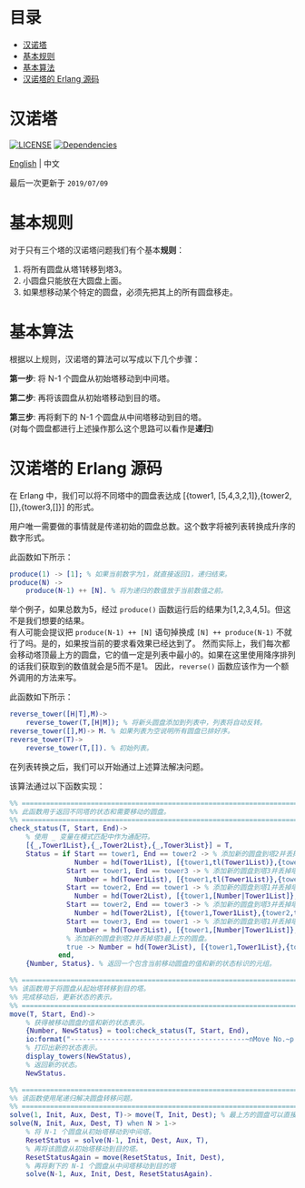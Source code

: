 目录
=================
   * [汉诺塔](#汉诺塔)
   * [基本规则](#基本规则)
   * [基本算法](#基本算法)
   * [汉诺塔的 Erlang 源码](#汉诺塔的-Erlang-源码)

# 汉诺塔
[![LICENSE](https://img.shields.io/cocoapods/l/AFNetworking.svg)](https://github.com/Hephaest/Hanoi/blob/master/LICENSE)
[![Dependencies](https://img.shields.io/badge/Dependencies-up%20to%20date-green.svg)](https://github.com/Hephaest/Hanoi/tree/master/src)

[English](README.md) | 中文

最后一次更新于 `2019/07/09`

# 基本规则
对于只有三个塔的汉诺塔问题我们有个基本**规则**：
1. 将所有圆盘从塔1转移到塔3。
2. 小圆盘只能放在大圆盘上面。
3. 如果想移动某个特定的圆盘，必须先把其上的所有圆盘移走。

# 基本算法
根据以上规则，汉诺塔的算法可以写成以下几个步骤：

**第一步**: 将 N-1 个圆盘从初始塔移动到中间塔。

**第二步**: 再将该圆盘从初始塔移动到目的塔。

**第三步**: 再将剩下的 N-1 个圆盘从中间塔移动到目的塔。<br>
(对每个圆盘都进行上述操作那么这个思路可以看作是**递归**)

# 汉诺塔的 Erlang 源码
在 Erlang 中，我们可以将不同塔中的圆盘表达成 [{tower1, [5,4,3,2,1]},{tower2,[]},{tower3,[]}] 的形式。

用户唯一需要做的事情就是传递初始的圆盘总数。这个数字将被列表转换成升序的数字形式。

此函数如下所示：
```Erlang
produce(1) -> [1]; % 如果当前数字为1，就直接返回1，递归结束。
produce(N) ->
    produce(N-1) ++ [N]. % 将为递归的数值放于当前数值之前。
```
举个例子，如果总数为5，经过 `produce()` 函数运行后的结果为[1,2,3,4,5]。但这不是我们想要的结果。<br>
有人可能会提议把 `produce(N-1) ++ [N]` 语句掉换成 `[N] ++ produce(N-1)` 不就行了吗。是的，如果按当前的要求看效果已经达到了。
然而实际上，我们每次都会移动塔顶最上方的圆盘，它的值一定是列表中最小的。如果在这里使用降序排列的话我们获取到的数值就会是5而不是1。
因此，`reverse()` 函数应该作为一个额外调用的方法来写。

此函数如下所示：
```Erlang
reverse_tower([H|T],M)->
    reverse_tower(T,[H|M]); % 将新头圆盘添加到列表中，列表将自动反转。
reverse_tower([],M)-> M. % 如果列表为空说明所有圆盘已排好序。
reverse_tower(T)->
    reverse_tower(T,[]). % 初始列表。
```
在列表转换之后，我们可以开始通过上述算法解决问题。

该算法通过以下函数实现：
```Erlang
%% ==================================================================================================================
%% 此函数用于返回不同塔的状态和需要移动的圆盘。
%% ==================================================================================================================
check_status(T, Start, End)->
    % 使用 _ 变量在模式匹配中作为通配符。
    [{_,Tower1List},{_,Tower2List},{_,Tower3List}] = T,
    Status = if Start == tower1, End == tower2 -> % 添加新的圆盘到塔2并丢掉塔1最上方的圆盘。
                Number = hd(Tower1List), [{tower1,tl(Tower1List)},{tower2,[Number|Tower2List]},{tower3,Tower3List}];
              Start == tower1, End == tower3 -> % 添加新的圆盘到塔3并丢掉塔1最上方的圆盘。
                Number = hd(Tower1List), [{tower1,tl(Tower1List)},{tower2,Tower2List},{tower3,[Number|Tower3List]}];
              Start == tower2, End == tower1 -> % 添加新的圆盘到塔1并丢掉塔2最上方的圆盘。
                Number = hd(Tower2List), [{tower1,[Number|Tower1List]},{tower2,tl(Tower2List)},{tower3,Tower3List}];
              Start == tower2, End == tower3 -> % 添加新的圆盘到塔3并丢掉塔2最上方的圆盘。
                Number = hd(Tower2List), [{tower1,Tower1List},{tower2,tl(Tower2List)},{tower3,[Number|Tower3List]}];
              Start == tower3, End == tower1 -> % 添加新的圆盘到塔1并丢掉塔3最上方的圆盘。
                Number = hd(Tower3List), [{tower1,[Number|Tower1List]},{tower2, Tower2List},{tower3,tl(Tower3List)}];
              % 添加新的圆盘到塔2并丢掉塔3最上方的圆盘。
              true -> Number = hd(Tower3List), [{tower1,Tower1List},{tower2, [Number|Tower2List]},{tower3,tl(Tower3List)}]
            end,
    {Number, Status}. % 返回一个包含当前移动圆盘的值和新的状态标识的元组。

%% ==================================================================================================================
%% 该函数用于将圆盘从起始塔转移到目的塔。
%% 完成移动后，更新状态的表示。
%% ==================================================================================================================
move(T, Start, End)->
    % 获得被移动圆盘的值和新的状态表示。
    {Number, NewStatus} = tool:check_status(T, Start, End),
    io:format("-------------------------------------------~nMove No.~p disk: ~p -------> ~p ~n", [Number, Start, End]),
    % 打印出新的状态表示。
    display_towers(NewStatus),
    % 返回新的状态。
    NewStatus.

%% ==================================================================================================================
%% 该函数使用尾递归解决圆盘转移问题。
%% ==================================================================================================================
solve(1, Init, Aux, Dest, T)-> move(T, Init, Dest); % 最上方的圆盘可以直接移动。
solve(N, Init, Aux, Dest, T) when N > 1->
    % 将 N-1 个圆盘从初始塔移动到中间塔。
    ResetStatus = solve(N-1, Init, Dest, Aux, T),
    % 再将该圆盘从初始塔移动到目的塔。
    ResetStatusAgain = move(ResetStatus, Init, Dest),
    % 再将剩下的 N-1 个圆盘从中间塔移动到目的塔
    solve(N-1, Aux, Init, Dest, ResetStatusAgain).
```
